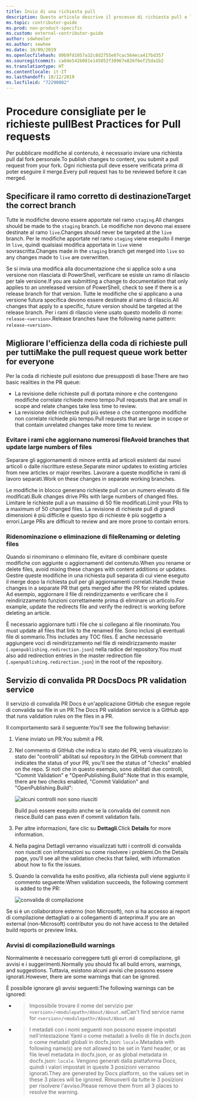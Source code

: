 ```yaml
---
title: Invio di una richiesta pull
description: Questo articolo descrive il processo di richiesta pull e le procedure consigliate per garantire che sia possibile completare il merge del contributo.
ms.topic: contributor-guide
ms.prod: non-product-specific
ms.custom: external-contributor-guide
author: sdwheeler
ms.author: sewhee
ms.date: 10/09/2019
ms.openlocfilehash: 09b9fd1057a32c8d2755e07cac564eca417bd357
ms.sourcegitcommit: ca84e542b081e145052f38967e826f6ef25da1b2
ms.translationtype: HT
ms.contentlocale: it-IT
ms.lasthandoff: 10/12/2019
ms.locfileid: "72290082"
---
```

# <a name="best-practices-for-pull-requests"></a><span data-ttu-id="ea769-103">Procedure consigliate per le richieste pull</span><span class="sxs-lookup"><span data-stu-id="ea769-103">Best Practices for Pull requests</span></span>

<span data-ttu-id="ea769-104">Per pubblicare modifiche al contenuto, è necessario inviare una richiesta pull dal fork personale.</span><span class="sxs-lookup"><span data-stu-id="ea769-104">To publish changes to content, you submit a pull request from your fork.</span></span> <span data-ttu-id="ea769-105">Ogni richiesta pull deve essere verificata prima di poter eseguire il merge.</span><span class="sxs-lookup"><span data-stu-id="ea769-105">Every pull request has to be reviewed before it can merged.</span></span>

## <a name="target-the-correct-branch"></a><span data-ttu-id="ea769-106">Specificare il ramo corretto di destinazione</span><span class="sxs-lookup"><span data-stu-id="ea769-106">Target the correct branch</span></span>

<span data-ttu-id="ea769-107">Tutte le modifiche devono essere apportate nel ramo `staging`.</span><span class="sxs-lookup"><span data-stu-id="ea769-107">All changes should be made to the `staging` branch.</span></span> <span data-ttu-id="ea769-108">Le modifiche non devono mai essere destinate al ramo `live`.</span><span class="sxs-lookup"><span data-stu-id="ea769-108">Changes should never be targeted at the `live` branch.</span></span> <span data-ttu-id="ea769-109">Per le modifiche apportate nel ramo `staging` viene eseguito il merge in `live`, quindi qualsiasi modifica apportata in `live` viene sovrascritta.</span><span class="sxs-lookup"><span data-stu-id="ea769-109">Changes made in the `staging` branch get merged into `live` so any changes made to `live` are overwritten.</span></span>

<span data-ttu-id="ea769-110">Se si invia una modifica alla documentazione che si applica solo a una versione non rilasciata di PowerShell, verificare se esiste un ramo di rilascio per tale versione.</span><span class="sxs-lookup"><span data-stu-id="ea769-110">If you are submitting a change to documentation that only applies to an unreleased version of PowerShell, check to see if there is a release branch for that version.</span></span> <span data-ttu-id="ea769-111">Tutte le modifiche che si applicano a una versione futura specifica devono essere destinate al ramo di rilascio.</span><span class="sxs-lookup"><span data-stu-id="ea769-111">All changes that apply to a specific, future version should be targeted at the release branch.</span></span> <span data-ttu-id="ea769-112">Per i rami di rilascio viene usato questo modello di nome: `release-<version>`.</span><span class="sxs-lookup"><span data-stu-id="ea769-112">Release branches have the following name pattern: `release-<version>`.</span></span>

## <a name="make-the-pull-request-queue-work-better-for-everyone"></a><span data-ttu-id="ea769-113">Migliorare l'efficienza della coda di richieste pull per tutti</span><span class="sxs-lookup"><span data-stu-id="ea769-113">Make the pull request queue work better for everyone</span></span>

<span data-ttu-id="ea769-114">Per la coda di richieste pull esistono due presupposti di base:</span><span class="sxs-lookup"><span data-stu-id="ea769-114">There are two basic realities in the PR queue:</span></span>

- <span data-ttu-id="ea769-115">La revisione delle richieste pull di portata minore e che contengono modifiche correlate richiede meno tempo.</span><span class="sxs-lookup"><span data-stu-id="ea769-115">Pull requests that are small in scope and relate changes take less time to review.</span></span>
- <span data-ttu-id="ea769-116">La revisione delle richieste pull più estese o che contengono modifiche non correlate richiede più tempo.</span><span class="sxs-lookup"><span data-stu-id="ea769-116">Pull requests that are large in scope or that contain unrelated changes take more time to review.</span></span>

### <a name="avoid-branches-that-update-large-numbers-of-files"></a><span data-ttu-id="ea769-117">Evitare i rami che aggiornano numerosi file</span><span class="sxs-lookup"><span data-stu-id="ea769-117">Avoid branches that update large numbers of files</span></span>

<span data-ttu-id="ea769-118">Separare gli aggiornamenti di minore entità ad articoli esistenti dai nuovi articoli o dalle riscritture estese.</span><span class="sxs-lookup"><span data-stu-id="ea769-118">Separate minor updates to existing articles from new articles or major rewrites.</span></span> <span data-ttu-id="ea769-119">Lavorare a queste modifiche in rami di lavoro separati.</span><span class="sxs-lookup"><span data-stu-id="ea769-119">Work on these changes in separate working branches.</span></span>

<span data-ttu-id="ea769-120">Le modifiche in blocco generano richieste pull con un numero elevato di file modificati.</span><span class="sxs-lookup"><span data-stu-id="ea769-120">Bulk changes drive PRs with large numbers of changed files.</span></span> <span data-ttu-id="ea769-121">Limitare le richieste pull a un massimo di 50 file modificati.</span><span class="sxs-lookup"><span data-stu-id="ea769-121">Limit your PRs to a maximum of 50 changed files.</span></span> <span data-ttu-id="ea769-122">La revisione di richieste pull di grandi dimensioni è più difficile e questo tipo di richieste è più soggetto a errori.</span><span class="sxs-lookup"><span data-stu-id="ea769-122">Large PRs are difficult to review and are more prone to contain errors.</span></span>

### <a name="renaming-or-deleting-files"></a><span data-ttu-id="ea769-123">Ridenominazione o eliminazione di file</span><span class="sxs-lookup"><span data-stu-id="ea769-123">Renaming or deleting files</span></span>

<span data-ttu-id="ea769-124">Quando si rinominano o eliminano file, evitare di combinare queste modifiche con aggiunte o aggiornamenti del contenuto.</span><span class="sxs-lookup"><span data-stu-id="ea769-124">When you rename or delete files, avoid mixing these changes with content additions or updates.</span></span>
<span data-ttu-id="ea769-125">Gestire queste modifiche in una richiesta pull separata di cui viene eseguito il merge dopo la richiesta pull per gli aggiornamenti correlati.</span><span class="sxs-lookup"><span data-stu-id="ea769-125">Handle these changes in a separate PR that gets merged after the PR for related updates.</span></span> <span data-ttu-id="ea769-126">Ad esempio, aggiornare il file di reindirizzamento e verificare che il reindirizzamento funzioni correttamente prima di eliminare un articolo.</span><span class="sxs-lookup"><span data-stu-id="ea769-126">For example, update the redirects file and verify the redirect is working before deleting an article.</span></span>

<span data-ttu-id="ea769-127">È necessario aggiornare tutti i file che si collegano al file rinominato.</span><span class="sxs-lookup"><span data-stu-id="ea769-127">You must update all files that link to the renamed file.</span></span> <span data-ttu-id="ea769-128">Sono inclusi gli eventuali file di sommario.</span><span class="sxs-lookup"><span data-stu-id="ea769-128">This includes any TOC files.</span></span> <span data-ttu-id="ea769-129">È anche necessario aggiungere voci di reindirizzamento nel file di reindirizzamento master (`.openpublishing.redirection.json`) nella radice del repository.</span><span class="sxs-lookup"><span data-stu-id="ea769-129">You must also add redirection entries in the master redirection file (`.openpublishing.redirection.json`) in the root of the repository.</span></span>

## <a name="docs-pr-validation-service"></a><span data-ttu-id="ea769-130">Servizio di convalida PR Docs</span><span class="sxs-lookup"><span data-stu-id="ea769-130">Docs PR validation service</span></span>

<span data-ttu-id="ea769-131">Il servizio di convalida PR Docs è un'applicazione GitHub che esegue regole di convalida sui file in un PR.</span><span class="sxs-lookup"><span data-stu-id="ea769-131">The Docs PR validation service is a GitHub app that runs validation rules on the files in a PR.</span></span>

<span data-ttu-id="ea769-132">Il comportamento sarà il seguente:</span><span class="sxs-lookup"><span data-stu-id="ea769-132">You'll see the following behavior:</span></span>

1. <span data-ttu-id="ea769-133">Viene inviato un PR.</span><span class="sxs-lookup"><span data-stu-id="ea769-133">You submit a PR.</span></span>
1. <span data-ttu-id="ea769-134">Nel commento di GitHub che indica lo stato del PR, verrà visualizzato lo stato dei "controlli" abilitati sul repository.</span><span class="sxs-lookup"><span data-stu-id="ea769-134">In the GitHub comment that indicates the status of your PR, you'll see the status of "checks" enabled on the repo.</span></span> <span data-ttu-id="ea769-135">Si noti che in questo esempio, sono abilitati due controlli, "Commit Validation" e "OpenPublishing.Build":</span><span class="sxs-lookup"><span data-stu-id="ea769-135">Note that in this example, there are two checks enabled, "Commit Validation" and "OpenPublishing.Build":</span></span>

   ![alcuni controlli non sono riusciti](media/powershell-pull-requests/validation-failed.png)

   <span data-ttu-id="ea769-137">Build può essere eseguito anche se la convalida del commit non riesce.</span><span class="sxs-lookup"><span data-stu-id="ea769-137">Build can pass even if commit validation fails.</span></span>

1. <span data-ttu-id="ea769-138">Per altre informazioni, fare clic su **Dettagli**.</span><span class="sxs-lookup"><span data-stu-id="ea769-138">Click **Details** for more information.</span></span>
1. <span data-ttu-id="ea769-139">Nella pagina Dettagli verranno visualizzati tutti i controlli di convalida non riusciti con informazioni su come risolvere i problemi.</span><span class="sxs-lookup"><span data-stu-id="ea769-139">On the Details page, you'll see all the validation checks that failed, with information about how to fix the issues.</span></span>
1. <span data-ttu-id="ea769-140">Quando la convalida ha esito positivo, alla richiesta pull viene aggiunto il commento seguente:</span><span class="sxs-lookup"><span data-stu-id="ea769-140">When validation succeeds, the following comment is added to the PR:</span></span>

   ![convalida di compilazione](media/powershell-pull-requests/build-validation.png)

<span data-ttu-id="ea769-142">Se si è un collaboratore esterno (non Microsoft), non si ha accesso ai report di compilazione dettagliati o ai collegamenti di anteprima.</span><span class="sxs-lookup"><span data-stu-id="ea769-142">If you are an external (non-Microsoft) contributor you do not have access to the detailed build reports or preview links.</span></span>

### <a name="build-warnings"></a><span data-ttu-id="ea769-143">Avvisi di compilazione</span><span class="sxs-lookup"><span data-stu-id="ea769-143">Build warnings</span></span>

<span data-ttu-id="ea769-144">Normalmente è necessario correggere tutti gli errori di compilazione, gli avvisi e i suggerimenti.</span><span class="sxs-lookup"><span data-stu-id="ea769-144">Normally you should fix all build errors, warnings, and suggestions.</span></span> <span data-ttu-id="ea769-145">Tuttavia, esistono alcuni avvisi che possono essere ignorati.</span><span class="sxs-lookup"><span data-stu-id="ea769-145">However, there are some warnings that can be ignored.</span></span>

<span data-ttu-id="ea769-146">È possibile ignorare gli avvisi seguenti:</span><span class="sxs-lookup"><span data-stu-id="ea769-146">The following warnings can be ignored:</span></span>

- > <span data-ttu-id="ea769-147">Impossibile trovare il nome del servizio per `<version>/<modulepath>/About/About.md`</span><span class="sxs-lookup"><span data-stu-id="ea769-147">Can't find service name for `<version>/<modulepath>/About/About.md`</span></span>

- > <span data-ttu-id="ea769-148">I metadati con i nomi seguenti non possono essere impostati nell'intestazione Yaml o come metadati a livello di file in docfx.json o come metadati globali in docfx.json: `locale`.</span><span class="sxs-lookup"><span data-stu-id="ea769-148">Metadata with following name(s) are not allowed to be set in Yaml header, or as file level metadata in docfx.json, or as global metadata in docfx.json: `locale`.</span></span> <span data-ttu-id="ea769-149">Vengono generati dalla piattaforma Docs, quindi i valori impostati in queste 3 posizioni verranno ignorati.</span><span class="sxs-lookup"><span data-stu-id="ea769-149">They are generated by Docs platform, so the values set in these 3 places will be ignored.</span></span> <span data-ttu-id="ea769-150">Rimuoverli da tutte le 3 posizioni per risolvere l'avviso.</span><span class="sxs-lookup"><span data-stu-id="ea769-150">Please remove them from all 3 places to resolve the warning.</span></span>
